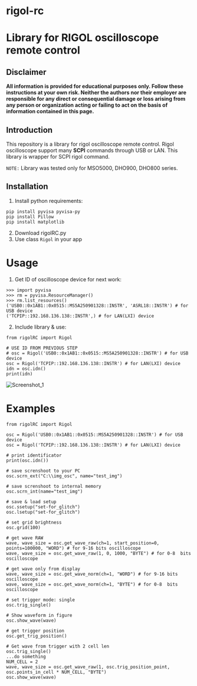 # rigol-rc
# Library for RIGOL oscilloscope remote control
## **Disclaimer**

**All information is provided for educational purposes only. Follow these instructions at your own risk. Neither the authors nor their employer are responsible for any direct or consequential damage or loss arising from any person or organization acting or failing to act on the basis of information contained in this page.**

## Introduction

This repository is a library for rigol oscilloscope remote control. Rigol oscilloscope support many **SCPI** commands through USB or LAN. This library is wrapper for SCPI rigol command.

`NOTE:` Library  was tested only for MSO5000, DHO900, DHO800 series.
## Installation 

1) Install python requirements:
```
pip install pyvisa pyvisa-py
pip install Pillow
pip install matplotlib
```
2) Download rigolRC.py
3) Use class `Rigol` in your app

# Usage

1) Get ID of oscilloscope device for next work:
```
>>> import pyvisa
>>> rm = pyvisa.ResourceManager()
>>> rm.list_resources()
('USB0::0x1AB1::0x0515::MS5A250901328::INSTR', 'ASRL18::INSTR') # for USB device
('TCPIP::192.168.136.138::INSTR',) # for LAN(LXI) device
```
2) Include library & use:
```
from rigolRC import Rigol

# USE ID FROM PREVIOUS STEP
# osc = Rigol('USB0::0x1AB1::0x0515::MS5A250901328::INSTR') # for USB device
osc = Rigol('TCPIP::192.168.136.138::INSTR') # for LAN(LXI) device
idn = osc.idn()
print(idn)
```
![Screenshot_1](https://github.com/y0v1737/rigol-rc/assets/128224033/08dfac8b-614a-427f-a3f1-6c7625ad80df)

# Examples

```
from rigolRC import Rigol

osc = Rigol('USB0::0x1AB1::0x0515::MS5A250901328::INSTR') # for USB device
osc = Rigol('TCPIP::192.168.136.138::INSTR') # for LAN(LXI) device

# print identificator
print(osc.idn())

# save screnshoot to your PC
osc.scrn_ext("C:\\img_osc", name="test_img")

# save screnshoot to internal memory
osc.scrn_int(name="test_img")

# save & load setup
osc.ssetup("set-for_glitch")
osc.lsetup("set-for_glitch")

# set grid brightness
osc.grid(100)

# get wave RAW
wave, wave_size = osc.get_wave_raw(ch=1, start_position=0, points=100000, "WORD") # for 9-16 bits oscilloscope
wave, wave_size = osc.get_wave_raw(1, 0, 1000, "BYTE") # for 0-8  bits oscilloscope

# get wave only from display
wave, wave_size = osc.get_wave_norm(ch=1, "WORD") # for 9-16 bits oscilloscope
wave, wave_size = osc.get_wave_norm(ch=1, "BYTE") # for 0-8  bits oscilloscope

# set trigger mode: single
osc.trig_single()

# Show waveform in figure
osc.show_wave(wave)

# get trigger position
osc.get_trig_position()

# Get wave from trigger with 2 cell len
osc.trig_single()
...do something 
NUM_CELL = 2
wave, wave_size = osc.get_wave_raw(1, osc.trig_position_point, osc.points_in_cell * NUM_CELL, "BYTE")
osc.show_wave(wave)
```
